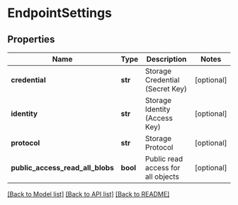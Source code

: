 # EndpointSettings

## Properties
Name | Type | Description | Notes
------------ | ------------- | ------------- | -------------
**credential** | **str** | Storage Credential (Secret Key) | [optional] 
**identity** | **str** | Storage Identity (Access Key) | [optional] 
**protocol** | **str** | Storage Protocol | [optional] 
**public_access_read_all_blobs** | **bool** | Public read access for all objects | [optional] 

[[Back to Model list]](../README.md#documentation-for-models) [[Back to API list]](../README.md#documentation-for-api-endpoints) [[Back to README]](../README.md)


